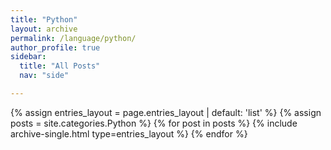 ```yaml
---
title: "Python"
layout: archive
permalink: /language/python/
author_profile: true
sidebar:
  title: "All Posts"
  nav: "side"

---
```


{% assign entries_layout = page.entries_layout | default: 'list' %}
{% assign posts = site.categories.Python %}
{% for post in posts %} {% include archive-single.html type=entries_layout %} {% endfor %}
